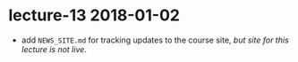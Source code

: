 # lecture-13 2018-01-02

* add `NEWS_SITE.md` for tracking updates to the course site, *but site for this lecture is not live*.

